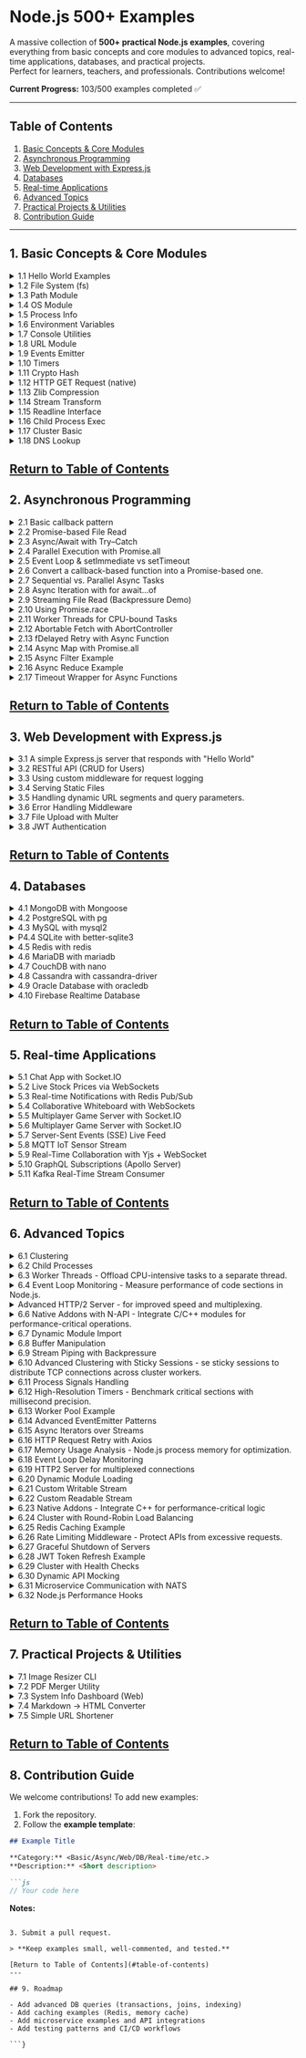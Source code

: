 # Node.js 500+ Examples

A massive collection of **500+ practical Node.js examples**, covering everything from basic concepts and core modules to advanced topics, real-time applications, databases, and practical projects.  
Perfect for learners, teachers, and professionals. Contributions welcome!

**Current Progress:** 103/500 examples completed ✅

---

## Table of Contents

1. [Basic Concepts & Core Modules](#1-basic-concepts--core-modules)  
2. [Asynchronous Programming](#2-asynchronous-programming)  
3. [Web Development with Express.js](#3-web-development-with-expressjs)  
4. [Databases](#4-databases)  
5. [Real-time Applications](#5-real-time-applications)  
6. [Advanced Topics](#6-advanced-topics)  
7. [Practical Projects & Utilities](#7-practical-projects--utilities)  
8. [Contribution Guide](#8-contribution-guide)  

---

<a id="1-basic-concepts--core-modules"></a>
## 1. Basic Concepts & Core Modules 

<details>
<summary>1.1 Hello World Examples</summary>

```js
const http = require('http');
const server = http.createServer((req, res) => {
  res.end('Hello World');
});
server.listen(3000, () => console.log('Server running on port 3000'));
```

</details>

<details>
<summary>1.2 File System (fs)</summary>

```js
const fs = require('fs');
fs.readFile('example.txt', 'utf8', (err, data) => {
  if (err) throw err;
  console.log(data);
});
```

</details>

<details>
<summary>1.3 Path Module</summary>

```js
const path = require('path');
const fullPath = path.join(__dirname, 'folder', 'file.txt');
console.log(fullPath);
```

</details>

<!-- Add remaining 47 examples similarly -->


<details>
<summary>1.4 OS Module</summary>

```js
const os = require('os');
console.log('CPU architecture:', os.arch());
console.log('Free memory (MB):', os.freemem() / 1024 / 1024);
console.log('Platform:', os.platform());
```
</details>

<details>
<summary>1.5 Process Info</summary>

```js
console.log('PID:', process.pid);
console.log('Node Version:', process.version);
console.log('Uptime (s):', process.uptime());
```
</details>

<details>
<summary>1.6 Environment Variables</summary>

```js
process.env.MY_APP_MODE = 'development';
console.log('Mode:', process.env.MY_APP_MODE);
```
</details>

<details>
<summary>1.7 Console Utilities</summary>

```js
console.time('Timer');
console.log('Hello Console!');
console.warn('Warning message');
console.error('Error message');
console.timeEnd('Timer');
```
</details>

<details>
<summary>1.8 URL Module</summary>

```js
// Example 8: Parse and format URLs
const { URL } = require('url');
const myURL = new URL('https://example.com/path?name=alice');
console.log(myURL.hostname, myURL.searchParams.get('name'));
```
</details>

<details>
<summary>1.9 Events Emitter</summary>

```js
const EventEmitter = require('events');
const emitter = new EventEmitter();
emitter.on('greet', name => console.log(`Hello, ${name}`));
emitter.emit('greet', 'Node.js');
```
</details>

<details>
<summary>1.10 Timers</summary>

```js
let count = 0;
const id = setInterval(() => {
  console.log('Tick', ++count);
  if (count === 5) clearInterval(id);
}, 1000);
```
</details>

<details>
<summary>1.11 Crypto Hash</summary>

```js
const crypto = require('crypto');
const hash = crypto.createHash('sha256').update('Hello').digest('hex');
console.log(hash);
```
</details>

<details>
<summary>1.12 HTTP GET Request (native)</summary>

```js
const https = require('https');
https.get('https://api.github.com', { headers: { 'User-Agent': 'node' } }, res => {
  console.log('Status:', res.statusCode);
});
```
</details>

<details>
<summary>1.13 Zlib Compression</summary>

```js
const fs = require('fs');
const zlib = require('zlib');
fs.createReadStream('input.txt')
  .pipe(zlib.createGzip())
  .pipe(fs.createWriteStream('input.txt.gz'));
```
</details>

<details>
<summary>1.14 Stream Transform</summary>

```js
const { Transform } = require('stream');
const upper = new Transform({
  transform(chunk, enc, cb) {
    cb(null, chunk.toString().toUpperCase());
  }
});
process.stdin.pipe(upper).pipe(process.stdout);
```
</details>

<details>
<summary>1.15 Readline Interface</summary>

```js
const readline = require('readline').createInterface({
  input: process.stdin,
  output: process.stdout
});
readline.question('Your name? ', name => {
  console.log(`Hello, ${name}!`);
  readline.close();
});
```
</details>

<details>
<summary>1.16 Child Process Exec</summary>

```js
const { exec } = require('child_process');
exec('ls -lh', (err, stdout) => {
  if (err) return console.error(err);
  console.log(stdout);
});
```
</details>

<details>
<summary>1.17 Cluster Basic</summary>

```js
const cluster = require('cluster');
const http = require('http');
const os = require('os');
if (cluster.isPrimary) {
  os.cpus().forEach(() => cluster.fork());
} else {
  http.createServer((_, res) => res.end('Hello from worker')).listen(3000);
}
```
</details>

<details>
<summary>1.18 DNS Lookup</summary>

```js
const dns = require('dns');
dns.lookup('example.com', (err, address) => {
  if (err) throw err;
  console.log('IP address:', address);
});
```
</details>

[Return to Table of Contents](#table-of-contents)
---

<a id="2-asynchronous-programming"></a>
## 2. Asynchronous Programming 

<details>
<summary>2.1 Basic callback pattern</summary>

```js
const fs = require('fs');

console.log('Reading file...');
fs.readFile('example.txt', 'utf8', (err, data) => {
  if (err) return console.error('Error:', err);
  console.log('File content:', data);
});
console.log('This prints first while file is being read.');

```
</details>

<details>
<summary>2.2 Promise-based File Read</summary>

```js
const fs = require('fs').promises;

console.log('Reading file with promises...');
fs.readFile('example.txt', 'utf8')
  .then(data => console.log('Content:', data))
  .catch(err => console.error(err));

```
</details>

<details>
<summary>2.3 Async/Await with Try–Catch</summary>

```js
const fs = require('fs').promises;

async function showFile() {
  try {
    const data = await fs.readFile('example.txt', 'utf8');
    console.log('File data:', data);
  } catch (err) {
    console.error('Read error:', err);
  }
}
showFile();

```
</details>

<details>
<summary>2.4 Parallel Execution with Promise.all</summary>

```js
const fetch = require('node-fetch'); // npm i node-fetch

async function fetchData() {
  const urls = ['https://api.github.com', 'https://jsonplaceholder.typicode.com/todos/1'];
  const results = await Promise.all(urls.map(url => fetch(url).then(r => r.json())));
  console.log('Responses:', results);
}
fetchData();
```
</details>

<details>
<summary>2.5 Event Loop & setImmediate vs setTimeout</summary>

```js
console.log('Start');

setTimeout(() => console.log('Timeout callback'), 0);
setImmediate(() => console.log('Immediate callback'));
process.nextTick(() => console.log('NextTick callback'));

console.log('End');

```
</details>

<details>
<summary>2.6 Convert a callback-based function into a Promise-based one.</summary>

```js
const fs = require('fs');
const util = require('util');
const readFile = util.promisify(fs.readFile);

readFile('example.txt', 'utf8')
  .then(data => console.log('Promisified read:', data))
  .catch(console.error);
```
</details>

<details>
<summary>2.7 Sequential vs. Parallel Async Tasks</summary>

```js
const delay = ms => new Promise(res => setTimeout(res, ms));

async function sequential() {
  console.time('sequential');
  await delay(1000);
  await delay(1000);
  console.timeEnd('sequential');
}

async function parallel() {
  console.time('parallel');
  await Promise.all([delay(1000), delay(1000)]);
  console.timeEnd('parallel');
}

sequential().then(parallel);
```
</details>

<details>
<summary>2.8 Async Iteration with for await...of</summary>

```js
const { Readable } = require('stream');

async function* generate() {
  for (let i = 1; i <= 3; i++) {
    await new Promise(r => setTimeout(r, 500));
    yield i;
  }
}

(async () => {
  for await (const num of generate()) {
    console.log('Number:', num);
  }
})();
```
</details>

<details>
<summary>2.9 Streaming File Read (Backpressure Demo)</summary>

```js
const fs = require('fs');

const stream = fs.createReadStream('bigfile.txt', { encoding: 'utf8' });
stream.on('data', chunk => console.log('Chunk length:', chunk.length));
stream.on('end', () => console.log('Stream finished'));
```
</details>

<details>
<summary>2.10 Using Promise.race</summary>

```js
const slow = new Promise(res => setTimeout(() => res('slow done'), 2000));
const fast = new Promise(res => setTimeout(() => res('fast done'), 500));

Promise.race([slow, fast]).then(result => console.log('Winner:', result));
```
</details>

<details>
<summary>2.11 Worker Threads for CPU-bound Tasks</summary>

```js
// worker.js
const { parentPort } = require('worker_threads');
let sum = 0;
for (let i = 0; i < 1e8; i++) sum += i;
parentPort.postMessage(sum);

// main.js
const { Worker } = require('worker_threads');
new Worker('./worker.js').on('message', msg => console.log('Sum:', msg));

```
</details>

<details>
<summary>2.12 Abortable Fetch with AbortController</summary>

```js
const fetch = require('node-fetch'); // npm i node-fetch
const controller = new AbortController();
const signal = controller.signal;

setTimeout(() => controller.abort(), 1000); // cancel after 1s

fetch('https://httpbin.org/delay/5', { signal })
  .then(res => res.text())
  .then(console.log)
  .catch(err => console.error('Fetch aborted:', err.name));

```
</details>

<details>
<summary>2.13 fDelayed Retry with Async Function</summary>

```js
async function retry(fn, retries = 3, delay = 500) {
  for (let i = 0; i < retries; i++) {
    try {
      return await fn();
    } catch (err) {
      console.log(`Attempt ${i + 1} failed`);
      if (i < retries - 1) await new Promise(r => setTimeout(r, delay));
    }
  }
}

retry(() => Promise.reject('Fail')).catch(err => console.error('All attempts failed:', err));
```
</details>

<details>
<summary>2.14 Async Map with Promise.all</summary>

```js
async function asyncDouble(n) {
  return new Promise(res => setTimeout(() => res(n * 2), 300));
}

async function run() {
  const numbers = [1, 2, 3];
  const doubled = await Promise.all(numbers.map(asyncDouble));
  console.log('Doubled:', doubled);
}

run();
```
</details>

<details>
<summary>2.15 Async Filter Example</summary>

```js
async function isEvenAsync(n) {
  await new Promise(r => setTimeout(r, 100));
  return n % 2 === 0;
}

async function filterAsync(arr, fn) {
  const results = await Promise.all(arr.map(fn));
  return arr.filter((_, i) => results[i]);
}

filterAsync([1,2,3,4,5], isEvenAsync).then(console.log); // [2,4]

```
</details>

<details>
<summary>2.16 Async Reduce Example</summary>

```js
async function sumAsync(arr) {
  let total = 0;
  for (const num of arr) {
    total += await Promise.resolve(num);
  }
  return total;
}

sumAsync([1,2,3,4]).then(console.log); // 10

```
</details>

<details>
<summary>2.17 Timeout Wrapper for Async Functions</summary>

```js
function withTimeout(fn, ms) {
  return Promise.race([
    fn(),
    new Promise((_, rej) => setTimeout(() => rej(new Error('Timeout')), ms))
  ]);
}

withTimeout(() => new Promise(res => setTimeout(() => res('Done'), 2000)), 1000)
  .then(console.log)
  .catch(err => console.error(err.message)); // Timeout

```
</details>

<!-- Add remaining async examples -->

[Return to Table of Contents](#table-of-contents)
---

<a id="3-web-development-with-expressjs"></a>
## 3. Web Development with Express.js 

<details>
<summary>3.1 A simple Express.js server that responds with "Hello World"</summary>

```js
const express = require('express');
const app = express();
const PORT = 3000;

app.get('/', (req, res) => {
  res.send('Hello World');
});

app.listen(PORT, () => console.log(`Server running on http://localhost:${PORT}`));
```

</details>

<details>
<summary>3.2 RESTful API (CRUD for Users)</summary>

```js
const express = require('express');
const app = express();
app.use(express.json());

let users = [{ id: 1, name: 'Alice' }];

app.get('/users', (req, res) => res.json(users));
app.post('/users', (req, res) => {
  const user = { id: Date.now(), name: req.body.name };
  users.push(user);
  res.status(201).json(user);
});
app.put('/users/:id', (req, res) => {
  const user = users.find(u => u.id == req.params.id);
  if (!user) return res.sendStatus(404);
  user.name = req.body.name;
  res.json(user);
});
app.delete('/users/:id', (req, res) => {
  users = users.filter(u => u.id != req.params.id);
  res.sendStatus(204);
});

app.listen(3000, () => console.log('API ready on http://localhost:3000'));
```

</details>


<details>
<summary>3.3 Using custom middleware for request logging</summary>

```js
const express = require('express');
const app = express();

// Custom middleware
app.use((req, res, next) => {
  console.log(`${req.method} ${req.url}`);
  next();
});

app.get('/', (req, res) => res.send('Middleware in action!'));

app.listen(3000, () => console.log('Server running with middleware'));

```

</details>


<details>
<summary>3.4 Serving Static Files</summary>

```js
const express = require('express');
const path = require('path');
const app = express();

app.use(express.static(path.join(__dirname, 'public')));

app.listen(3000, () => console.log('Static server at http://localhost:3000'));

```

</details>


<details>
<summary>3.5 Handling dynamic URL segments and query parameters.</summary>

```js
const express = require('express');
const app = express();

app.get('/user/:id', (req, res) => {
  const { id } = req.params;
  const { search } = req.query; // e.g. /user/42?search=books
  res.send(`User ID: ${id}, Search: ${search || 'none'}`);
});

app.listen(3000, () => console.log('Listening on http://localhost:3000'));

```

</details>


</details>


<details>

<summary>3.6 Error Handling Middleware</summary>

```js
const express = require('express');
const app = express();

app.get('/fail', (req, res, next) => {
  const err = new Error('Something went wrong!');
  err.status = 500;
  next(err);
});

// Error handler
app.use((err, req, res, next) => {
  res.status(err.status || 500).json({ message: err.message });
});

app.listen(3000, () => console.log('Error handling example running'));

```

</details>

</details>


<details>
<summary>3.7 File Upload with Multer</summary>

```js
const express = require('express');
const multer = require('multer');
const upload = multer({ dest: 'uploads/' });
const app = express();

app.post('/upload', upload.single('file'), (req, res) => {
  res.send(`File uploaded: ${req.file.originalname}`);
});

app.listen(3000, () => console.log('Upload server ready at /upload'));

```

</details>

</details>


<details>
<summary>3.8 JWT Authentication</summary>

```js
const express = require('express');
const jwt = require('jsonwebtoken');
const app = express();
app.use(express.json());

const SECRET = 'mysecret';

// Login to get token
app.post('/login', (req, res) => {
  const user = { id: 1, name: 'Alice' };
  const token = jwt.sign(user, SECRET, { expiresIn: '1h' });
  res.json({ token });
});

// Protected route
app.get('/profile', (req, res) => {
  const authHeader = req.headers['authorization'];
  const token = authHeader && authHeader.split(' ')[1];
  if (!token) return res.sendStatus(401);

  jwt.verify(token, SECRET, (err, user) => {
    if (err) return res.sendStatus(403);
    res.json({ message: 'Welcome!', user });
  });
});

app.listen(3000, () => console.log('JWT example running on /login and /profile'));

```

</details>

</details>

<!-- Add remaining Express examples -->

[Return to Table of Contents](#table-of-contents)
---

<a id="4-databases"></a>
## 4. Databases 

<details>
<summary>4.1 MongoDB with Mongoose</summary>

```js
// Install: npm i mongoose
const mongoose = require('mongoose');

mongoose.connect('mongodb://127.0.0.1:27017/mydb');

const User = mongoose.model('User', new mongoose.Schema({ name: String }));

(async () => {
  const user = await User.create({ name: 'Alice' });
  console.log('Saved:', user);
  const all = await User.find();
  console.log('All users:', all);
})();

```

</details>

<details>
<summary>4.2 PostgreSQL with pg</summary>

```js
// Install: npm i pg
const { Client } = require('pg');

const client = new Client({
  connectionString: 'postgresql://postgres:password@localhost:5432/mydb'
});

(async () => {
  await client.connect();
  const res = await client.query('SELECT NOW() AS current_time');
  console.log(res.rows[0]);
  await client.end();
})();

```

</details>

<details>
<summary>4.3 MySQL with mysql2</summary>

```js
// Install: npm i mysql2
const mysql = require('mysql2/promise');

(async () => {
  const conn = await mysql.createConnection({ host: 'localhost', user: 'root', database: 'test' });
  const [rows] = await conn.execute('SELECT 1 + 1 AS result');
  console.log('Query result:', rows[0].result);
  await conn.end();
})();

```

</details>

<details>
<summary>P4.4 SQLite with better-sqlite3</summary>

```js
// Install: npm i better-sqlite3
const Database = require('better-sqlite3');
const db = new Database('example.db');

db.prepare('CREATE TABLE IF NOT EXISTS notes (id INTEGER PRIMARY KEY, text TEXT)').run();
db.prepare('INSERT INTO notes (text) VALUES (?)').run('Hello SQLite');
const rows = db.prepare('SELECT * FROM notes').all();
console.log(rows);

```

</details>

<details>
<summary>4.5 Redis with redis</summary>

```js
// Install: npm i redis
const { createClient } = require('redis');

(async () => {
  const client = createClient();
  await client.connect();

  await client.set('greeting', 'Hello Redis!');
  const val = await client.get('greeting');
  console.log('Stored value:', val);

  await client.quit();
})();

```

</details>


<details>
<summary>4.6 MariaDB with mariadb</summary>

```js
// Install: npm i mariadb
const mariadb = require('mariadb');

(async () => {
  const pool = mariadb.createPool({ host: 'localhost', user: 'root', password: '', database: 'test' });
  const conn = await pool.getConnection();
  const rows = await conn.query('SELECT NOW() AS time');
  console.log('Current time:', rows[0].time);
  conn.release();
  pool.end();
})();

```

</details>

<details>
<summary>4.7 CouchDB with nano</summary>

```js
// Install: npm i nano
const nano = require('nano')('http://admin:password@localhost:5984');

(async () => {
  const db = nano.db.use('mydb');
  await db.insert({ type: 'note', text: 'Hello CouchDB' }, 'note1');
  const doc = await db.get('note1');
  console.log('Fetched doc:', doc);
})();

```

</details>


<details>
<summary>4.8 Cassandra with cassandra-driver</summary>

```js
// Install: npm i cassandra-driver
const cassandra = require('cassandra-driver');

(async () => {
  const client = new cassandra.Client({ contactPoints: ['127.0.0.1'], localDataCenter: 'datacenter1', keyspace: 'test' });
  const result = await client.execute('SELECT release_version FROM system.local');
  console.log('Cassandra version:', result.rows[0].release_version);
  await client.shutdown();
})();

```

</details>


<details>
<summary>4.9 Oracle Database with oracledb</summary>

```js
// Install: npm i oracledb
const oracledb = require('oracledb');

(async () => {
  const conn = await oracledb.getConnection({ user: 'system', password: 'password', connectionString: 'localhost/XE' });
  const result = await conn.execute('SELECT SYSDATE FROM dual');
  console.log('Current date:', result.rows[0][0]);
  await conn.close();
})();

```

</details>


<details>
<summary>4.10 Firebase Realtime Database</summary>

```js
// Install: npm i firebase
import { initializeApp } from 'firebase/app';
import { getDatabase, ref, set, get } from 'firebase/database';

const firebaseConfig = { /* your config */ };
const app = initializeApp(firebaseConfig);
const db = getDatabase(app);

(async () => {
  await set(ref(db, 'messages/msg1'), { text: 'Hello Firebase' });
  const snapshot = await get(ref(db, 'messages/msg1'));
  console.log('Data:', snapshot.val());
})();

```

</details>



[Return to Table of Contents](#table-of-contents)
---

<a id="5-real-time-applications"></a>
## 5. Real-time Applications 

<details>
<summary>5.1 Chat App with Socket.IO</summary>

```js
// Install: npm i express socket.io
const express = require('express');
const http = require('http');
const { Server } = require('socket.io');

const app = express();
const server = http.createServer(app);
const io = new Server(server);

io.on('connection', socket => {
  console.log('User connected');
  socket.on('chat message', msg => io.emit('chat message', msg));
});

server.listen(3000, () => console.log('Chat server on http://localhost:3000'));

```

</details>

<details>
<summary>5.2 Live Stock Prices via WebSockets</summary>

```js
// Install: npm i ws
const WebSocket = require('ws');
const wss = new WebSocket.Server({ port: 8080 });

setInterval(() => {
  const price = (100 + Math.random() * 10).toFixed(2);
  wss.clients.forEach(client => client.send(JSON.stringify({ symbol: 'AAPL', price })));
}, 2000);

console.log('Stock price server running on ws://localhost:8080');

```

</details>

<details>
<summary>5.3 Real-time Notifications with Redis Pub/Sub</summary>

```js
// Install: npm i express socket.io redis
const express = require('express');
const http = require('http');
const { Server } = require('socket.io');
const { createClient } = require('redis');

const app = express();
const server = http.createServer(app);
const io = new Server(server);
const subscriber = createClient();

(async () => {
  await subscriber.connect();
  await subscriber.subscribe('notifications', msg => io.emit('notify', msg));
})();

server.listen(4000, () => console.log('Notifications server running'));

```

</details>


<details>
<summary>5.4 Collaborative Whiteboard with WebSockets</summary>

```js
// Install: npm i express ws
const express = require('express');
const http = require('http');
const WebSocket = require('ws');

const app = express();
const server = http.createServer(app);
const wss = new WebSocket.Server({ server });

wss.on('connection', ws =>
  ws.on('message', data =>
    wss.clients.forEach(client => client.send(data))
  )
);

server.listen(3001, () => console.log('Whiteboard server running'));

```

</details>


<details>
<summary>5.5 Multiplayer Game Server with Socket.IO</summary>

```js
// Install: npm i express socket.io
const express = require('express');
const http = require('http');
const { Server } = require('socket.io');

const app = express();
const server = http.createServer(app);
const io = new Server(server);

let players = {};

io.on('connection', socket => {
  players[socket.id] = { x: 0, y: 0 };
  socket.emit('init', players);

  socket.on('move', data => {
    players[socket.id] = data;
    io.emit('update', players);
  });

  socket.on('disconnect', () => delete players[socket.id]);
});

server.listen(5000, () => console.log('Game server running'));

```

</details>



<details>
<summary>5.6 Multiplayer Game Server with Socket.IO</summary>

```js
// Install: npm i express socket.io
const express = require('express');
const http = require('http');
const { Server } = require('socket.io');

const app = express();
const server = http.createServer(app);
const io = new Server(server);

io.on('connection', socket => {
  socket.on('location', coords => {
    // broadcast updated GPS coordinates to all clients
    io.emit('location-update', coords);
  });
});

server.listen(3002, () => console.log('Location tracking server running'));

```
</details>

<details>
<summary>5.7 Server-Sent Events (SSE) Live Feed</summary>

```js
// No extra package required
const express = require('express');
const app = express();

app.get('/stream', (req, res) => {
  res.writeHead(200, {
    'Content-Type': 'text/event-stream',
    'Cache-Control': 'no-cache',
    'Connection': 'keep-alive'
  });
  setInterval(() => {
    res.write(`data: ${new Date().toISOString()}\n\n`);
  }, 1000);
});

app.listen(3003, () => console.log('SSE server on http://localhost:3003/stream'));

```
</details>

<details>
<summary>5.8 MQTT IoT Sensor Stream</summary>

```js
// Install: npm i mqtt
const mqtt = require('mqtt');
const client = mqtt.connect('mqtt://test.mosquitto.org');

client.on('connect', () => {
  setInterval(() => {
    const temp = (20 + Math.random() * 5).toFixed(1);
    client.publish('sensors/temperature', temp);
  }, 3000);
});

client.on('message', (topic, msg) => console.log(topic, msg.toString()));
client.subscribe('sensors/temperature');

```
</details>

<details>
<summary>5.9 Real-Time Collaboration with Yjs + WebSocket</summary>

```js
// Install: npm i express ws y-websocket
const http = require('http');
const WebSocket = require('ws');
const setupWSConnection = require('y-websocket/bin/utils').setupWSConnection;

const server = http.createServer();
const wss = new WebSocket.Server({ server });

wss.on('connection', (ws, req) => {
  setupWSConnection(ws, req);
});

server.listen(1234, () => console.log('Yjs collaborative editing server running'));

```
</details>

<details>
<summary>5.10 GraphQL Subscriptions (Apollo Server)</summary>

```js
// Install: npm i apollo-server graphql graphql-subscriptions
const { ApolloServer, gql, PubSub } = require('apollo-server');
const pubsub = new PubSub();

const typeDefs = gql`
  type Query { _: Boolean }
  type Subscription { time: String }
`;

const resolvers = {
  Subscription: {
    time: { subscribe: () => setInterval(() => pubsub.publish('TIME', { time: new Date().toISOString() }), 1000) || pubsub.asyncIterator('TIME') }
  }
};

new ApolloServer({ typeDefs, resolvers }).listen(4000, () =>
  console.log('GraphQL subscription server running')
);

```
</details>

<details>
<summary>5.11 Kafka Real-Time Stream Consumer</summary>

```js
// Install: npm i kafkajs
const { Kafka } = require('kafkajs');
const kafka = new Kafka({ brokers: ['localhost:9092'] });
const consumer = kafka.consumer({ groupId: 'realtime-group' });

(async () => {
  await consumer.connect();
  await consumer.subscribe({ topic: 'events' });
  await consumer.run({
    eachMessage: async ({ topic, message }) =>
      console.log(`Received: ${message.value.toString()}`)
  });
})();

```
</details>


[Return to Table of Contents](#table-of-contents)
---

<a id="6-advanced-topics"></a>
## 6. Advanced Topics 

<details>
<summary>6.1 Clustering</summary>

```js
// Example: Basic cluster setup
const cluster = require('cluster');
const http = require('http');
const numCPUs = require('os').cpus().length;

if (cluster.isMaster) {
  for (let i = 0; i < numCPUs; i++) cluster.fork();
} else {
  http.createServer((req, res) => res.end('Hello from worker')).listen(3000);
}
```

</details>

<details>
<summary>6.2 Child Processes</summary>

```js
// Example: Spawn child process
const { spawn } = require('child_process');
const ls = spawn('ls', ['-lh']);
ls.stdout.on('data', data => console.log(`Output: ${data}`));
```

</details>

<details>
<summary>6.3 Worker Threads - Offload CPU-intensive tasks to a separate thread.</summary>

```js
const { Worker, isMainThread, parentPort } = require('worker_threads');

if (isMainThread) {
  const worker = new Worker(__filename);
  worker.on('message', msg => console.log('From worker:', msg));
} else {
  parentPort.postMessage('Hello from worker thread!');
}
```

</details>

<details>
<summary>6.4 Event Loop Monitoring - Measure performance of code sections in Node.js. </summary>

```js
const { performance, PerformanceObserver } = require('perf_hooks');

const obs = new PerformanceObserver((items) => console.log(items.getEntries()));
obs.observe({ entryTypes: ['measure'] });

performance.mark('A');
// Simulate heavy task
for (let i = 0; i < 1e6; i++) {}
performance.mark('B');
performance.measure('Loop duration', 'A', 'B');
```

</details>

<details>
<summary>Advanced HTTP/2 Server - for improved speed and multiplexing.</summary>

```js
const http2 = require('http2');
const server = http2.createServer((req, res) => {
  res.end('Hello HTTP/2');
});

server.listen(3000, () => console.log('HTTP/2 server running on port 3000'));
```

</details>

<details>
<summary>6.6 Native Addons with N-API - Integrate C/C++ modules for performance-critical operations.</summary>

```js
// Example assumes pre-built native addon: myaddon.node
const addon = require('./build/Release/myaddon.node');
console.log('Result from native addon:', addon.hello());
```

</details>

<details>
<summary>6.7 Dynamic Module Import</summary>

```js
(async () => {
  const { join } = await import('path');
  console.log(join('folder', 'file.txt'));
})();
```

</details>

<details>
<summary>6.8 Buffer Manipulation</summary>

```js
const buf = Buffer.from('Hello Node.js');
console.log(buf.toString());       // Output: Hello Node.js
console.log(buf.toJSON());         // Output: JSON representation

```

</details>

<details>
<summary>6.9 Stream Piping with Backpressure </summary>

```js
const fs = require('fs');
const zlib = require('zlib');

fs.createReadStream('input.txt')
  .pipe(zlib.createGzip())
  .pipe(fs.createWriteStream('input.txt.gz'));

```

</details>

<details>
<summary>6.10 Advanced Clustering with Sticky Sessions - se sticky sessions to distribute TCP connections across cluster workers.</summary>

```js
const cluster = require('cluster');
const http = require('http');
const net = require('net');

if (cluster.isMaster) {
  const workers = [];
  const numCPUs = require('os').cpus().length;
  for (let i = 0; i < numCPUs; i++) workers.push(cluster.fork());

  const server = net.createServer({ pauseOnConnect: true }, (socket) => {
    const worker = workers[socket.remotePort % numCPUs];
    worker.send('socket', socket);
  });
  server.listen(3000);
} else {
  process.on('message', (msg, socket) => {
    if (msg === 'socket') {
      socket.resume();
      socket.end('Handled by worker ' + process.pid);
    }
  });
}

```

</details>

<details>
<summary>6.11 Process Signals Handling </summary>

```js
process.on('SIGINT', () => {
  console.log('Received SIGINT. Exiting gracefully.');
  process.exit(0);
});

```

</details>

<details>
<summary>6.12 High-Resolution Timers - Benchmark critical sections with millisecond precision. </summary>

```js
const { performance } = require('perf_hooks');
const start = performance.now();
for(let i=0;i<1e6;i++){}
console.log('Loop took:', performance.now() - start, 'ms');

```

</details>

<details>
<summary>6.13 Worker Pool Example </summary>

```js
const { Worker } = require('worker_threads');

function runTask(task) {
  return new Promise((resolve, reject) => {
    const worker = new Worker('./worker.js', { workerData: task });
    worker.on('message', resolve);
    worker.on('error', reject);
  });
}

(async () => {
  const result = await runTask({ number: 42 });
  console.log(result);
})();

```

</details>

<details>
<summary>6.14 Advanced EventEmitter Patterns </summary>

```js
const { EventEmitter } = require('events');

class MyEmitter extends EventEmitter {
  async emitAsync(event, ...args) {
    const listeners = this.listeners(event);
    for(const listener of listeners) await listener(...args);
  }
}

const emitter = new MyEmitter();
emitter.on('data', async msg => console.log('Received:', msg));
emitter.emitAsync('data', 'Hello Advanced');

```

</details>

<details>
<summary>6.15 Async Iterators over Streams </summary>

```js
const fs = require('fs');

(async () => {
  for await (const chunk of fs.createReadStream('file.txt')) {
    console.log(chunk.toString());
  }
})();

```

</details>

<details>
<summary>6.16 HTTP Request Retry with Axios </summary>

```js
const axios = require('axios');

async function fetchWithRetry(url, retries=3) {
  for(let i=0; i<retries; i++){
    try { return await axios.get(url); }
    catch(e){ if(i===retries-1) throw e; }
  }
}

fetchWithRetry('https://api.github.com').then(res => console.log(res.status));

```

</details>

<details>
<summary>6.17 Memory Usage Analysis - Node.js process memory for optimization.</summary>

```js
console.log('Memory Usage:', process.memoryUsage());

```

</details>

<details>
<summary>6.18 Event Loop Delay Monitoring</summary>

```js
const { monitorEventLoopDelay } = require('perf_hooks');
const h = monitorEventLoopDelay();
h.enable();

setTimeout(() => {
  h.disable();
  console.log('Event Loop Delay (ms):', h.mean / 1e6);
}, 1000);

```

</details>

<details>
<summary>6.19 HTTP2 Server for multiplexed connections</summary>

```js
const http2 = require('http2');
const fs = require('fs');

const server = http2.createSecureServer({
  key: fs.readFileSync('key.pem'),
  cert: fs.readFileSync('cert.pem')
});

server.on('stream', (stream) => {
  stream.respond({ ':status': 200 });
  stream.end('Hello HTTP2');
});

server.listen(3000);

```

</details>

<details>
<summary>6.20 Dynamic Module Loading</summary>

```js
(async () => {
  const moduleName = './myModule.js';
  const mod = await import(moduleName);
  mod.run();
})();

```

</details>

<details>
<summary>6.21 Custom Writable Stream</summary>

```js
const { Writable } = require('stream');

const writer = new Writable({
  write(chunk, enc, cb) {
    console.log('Chunk:', chunk.toString());
    cb();
  }
});

process.stdin.pipe(writer);

```

</details>


<details>
<summary>6.22 Custom Readable Stream</summary>

```js
const { Readable } = require('stream');

const readable = new Readable({
  read(size) {
    this.push('Data chunk\n');
    this.push(null);
  }
});

readable.pipe(process.stdout);
```

</details>

<details>
<summary>6.23 Native Addons - Integrate C++ for performance-critical logic</summary>

```js
// Example: simple native addon
// In C++ create addon.cc
// compile with node-gyp and require in JS
const addon = require('./build/Release/addon');
console.log(addon.hello());

```

</details>

<details>
<summary>6.24 Cluster with Round-Robin Load Balancing</summary>

```js
const cluster = require('cluster');
const http = require('http');
if(cluster.isPrimary){
  for(let i=0;i<2;i++) cluster.fork();
} else {
  http.createServer((req,res)=>res.end(`Handled by ${process.pid}`)).listen(3000);
}

```

</details>

<details>
<summary>6.25 Redis Caching Example</summary>

```js
const redis = require('redis');
const client = redis.createClient();
await client.connect();

await client.set('name', 'NodeJS');
const value = await client.get('name');
console.log(value);

```

</details>

<details>
<summary>6.26 Rate Limiting Middleware - Protect APIs from excessive requests.</summary>

```js
const rateLimit = require('express-rate-limit');
const limiter = rateLimit({ windowMs: 60000, max: 10 });
app.use(limiter);

```

</details>

<details>
<summary>6.27 Graceful Shutdown of Servers</summary>

```js
const server = require('http').createServer();
server.listen(3000);
process.on('SIGTERM', () => {
  server.close(() => console.log('Server shut down gracefully'));
});

```

</details>

<details>
<summary>6.28 JWT Token Refresh Example</summary>

```js
const jwt = require('jsonwebtoken');
const refreshToken = jwt.sign({ id:1 }, 'secret', { expiresIn:'7d' });

```

</details>

<details>
<summary>6.29 Cluster with Health Checks</summary>

```js
const cluster = require('cluster');
if(cluster.isPrimary){
  const worker = cluster.fork();
  setInterval(()=>worker.isConnected() && console.log('Worker healthy'), 1000);
}

```

</details>

<details>
<summary>6.30 Dynamic API Mocking</summary>

```js
const express = require('express');
const app = express();
app.get('/api/:resource', (req,res)=>res.json({ resource:req.params.resource }));
app.listen(3000);

```

</details>

<details>
<summary>6.31 Microservice Communication with NATS</summary>

```js
const { connect } = require('nats');
(async () => {
  const nc = await connect({ servers: 'nats://localhost:4222' });
  nc.subscribe('updates', msg => console.log('Received:', msg));
})();

```

</details>

<details>
<summary>6.32 Node.js Performance Hooks</summary>

```js
const { performance, PerformanceObserver } = require('perf_hooks');

const obs = new PerformanceObserver((items) => console.log(items.getEntries()));
obs.observe({ entryTypes: ['measure'] });

performance.mark('start');
for(let i=0;i<1e6;i++){}
performance.mark('end');
performance.measure('loop', 'start', 'end');

```

</details>

[Return to Table of Contents](#table-of-contents)
---

<a id="7-practical-projects--utilities"></a>
## 7. Practical Projects & Utilities 

<details>
<summary>7.1 Image Resizer CLI</summary>

```js
#!/usr/bin/env node
// file: img-resizer.js
const { Command } = require('commander');
const sharp = require('sharp');
const program = new Command();

program
  .requiredOption('-i, --input <file>', 'input image')
  .requiredOption('-o, --output <file>', 'output image')
  .option('-w, --width <n>', 'width', parseInt)
  .option('-h, --height <n>', 'height', parseInt)
  .action(async opts => {
    await sharp(opts.input)
      .resize(opts.width, opts.height)
      .toFile(opts.output);
    console.log(`Saved ${opts.output}`);
  });

program.parse();
// sample run: node img-resizer.js -i photo.jpg -o thumb.jpg -w 300
```

</details>

<details>
<summary>7.2 PDF Merger Utility</summary>

```js
// file: pdf-merge.js
const { PDFDocument } = require('pdf-lib');
const fs = require('fs');

(async () => {
  const files = process.argv.slice(2);
  if (files.length < 2) return console.log('Usage: node pdf-merge.js a.pdf b.pdf ...');
  const merged = await PDFDocument.create();

  for (const f of files) {
    const bytes = await fs.promises.readFile(f);
    const pdf = await PDFDocument.load(bytes);
    const pages = await merged.copyPages(pdf, pdf.getPageIndices());
    pages.forEach(p => merged.addPage(p));
  }

  const out = await merged.save();
  await fs.promises.writeFile('merged.pdf', out);
  console.log('merged.pdf created');
})();
```

</details>

<details>
<summary>7.3 System Info Dashboard (Web)</summary>

```js
// file: sys-dashboard.js
const express = require('express');
const os = require('os');
const app = express();

app.get('/', (req, res) => {
  const data = {
    platform: os.platform(),
    uptime: os.uptime(),
    load: os.loadavg(),
    memory: { free: os.freemem(), total: os.totalmem() }
  };
  res.json(data);
});

app.listen(4000, () => console.log('System info on http://localhost:4000'));
```

</details>


<details>
<summary>7.4 Markdown → HTML Converter</summary>

```js
// file: md2html.js
const fs = require('fs-extra');
const { marked } = require('marked');

(async () => {
  const [,, input, output] = process.argv;
  if (!input || !output) return console.log('Usage: node md2html.js in.md out.html');
  const md = await fs.readFile(input, 'utf8');
  const html = `<!DOCTYPE html><html><body>${marked(md)}</body></html>`;
  await fs.writeFile(output, html);
  console.log(`Converted ${input} → ${output}`);
})();
```

</details>


<details>
<summary>7.5 Simple URL Shortener</summary>

```js
// file: url-shortener.js
const express = require('express');
const { nanoid } = require('nanoid');
const fs = require('fs');
const dbFile = './urls.json';
const app = express();

app.use(express.json());
let db = fs.existsSync(dbFile) ? JSON.parse(fs.readFileSync(dbFile)) : {};

app.post('/new', (req, res) => {
  const { url } = req.body;
  if (!url) return res.status(400).json({error:'url required'});
  const id = nanoid(6);
  db[id] = url;
  fs.writeFileSync(dbFile, JSON.stringify(db));
  res.json({ short: `http://localhost:5000/${id}` });
});

app.get('/:id', (req, res) => {
  const long = db[req.params.id];
  if (!long) return res.status(404).send('Not found');
  res.redirect(long);
});

app.listen(5000, () => console.log('URL shortener on http://localhost:5000'));
```

</details>

<!-- Add remaining project examples -->

[Return to Table of Contents](#table-of-contents)
---

<a id="8-Contribution-guide"></a>
## 8. Contribution Guide

We welcome contributions! To add new examples:  

1. Fork the repository.  
2. Follow the **example template**:

```markdown
## Example Title

**Category:** <Basic/Async/Web/DB/Real-time/etc.>  
**Description:** <Short description>  

```js
// Your code here
```

**Notes:** <Optional explanation>
```

3. Submit a pull request.  

> **Keep examples small, well-commented, and tested.**

[Return to Table of Contents](#table-of-contents)
---

## 9. Roadmap

- Add advanced DB queries (transactions, joins, indexing)  
- Add caching examples (Redis, memory cache)  
- Add microservice examples and API integrations  
- Add testing patterns and CI/CD workflows  

```}
